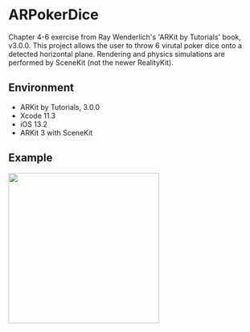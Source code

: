 # ARPokerDice

Chapter 4-6 exercise from Ray Wenderlich's 'ARKit by Tutorials' book, v3.0.0.
This project allows the user to throw 6 virutal poker dice onto a detected
horizontal plane. Rendering and physics simulations are performed by SceneKit
(not the newer RealityKit).

## Environment

- ARKit by Tutorials, 3.0.0
- Xcode 11.3
- iOS 13.2
- ARKit 3 with SceneKit

## Example

<img src="https://github.com/connorpower/ARPokerDice/blob/master/docs/example.jpeg" width="300px" />

